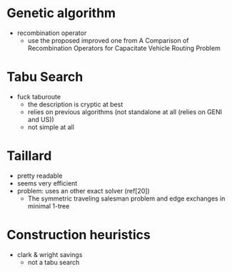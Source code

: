 # Genetic algorithm

- recombination operator
    - use the proposed improved one from A Comparison of Recombination Operators for Capacitate Vehicle Routing Problem




# Tabu Search

- fuck taburoute
    - the description is cryptic at best
    - relies on previous algorithms (not standalone at all (relies on GENI and US))
    - not simple at all


# Taillard
- pretty readable
- seems very efficient
- problem: uses an other exact solver (ref[20])
    - The symmetric traveling salesman problem and edge exchanges in minimal 1-tree


# Construction heuristics

- clark & wright savings
    - not a tabu search
